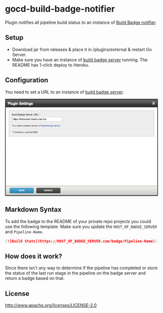 # gocd-build-badge-notifier
Plugin notifies all pipeline build status to an instance of [Build Badge notifier](https://github.com/ashwanthkumar/gocd-build-badge-server).

## Setup
- Download jar from releases & place it in /plugins/external & restart Go Server.
- Make sure you have an instance of [build badge server](https://github.com/ashwanthkumar/gocd-build-badge-server) running. The README has 1-click deploy to Heroku.

## Configuration
You need to set a URL to an instance of [build badge server](https://github.com/ashwanthkumar/gocd-build-badge-server).

![Demo](images/configuration-screen.png)

## Markdown Syntax
To add the badge to the README of your private repo projects you could use the following template. Make sure you update the `HOST_OF_BADGE_SERVER` and `Pipeline-Name`.

```markdown
[![Build Stats](https://HOST_OF_BADGE_SERVER.com/badge/Pipeline-Name)](http://ci-server:8153/go/tab/pipeline/history/Pipeline-Name)
```

## How does it work?
Since there isn't any way to determine if the pipeline has completed or store the status of the last run stage in the pipeline on the badge server and return a badge based on that.

## License

http://www.apache.org/licenses/LICENSE-2.0

